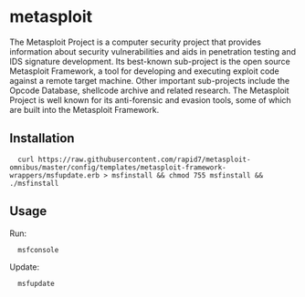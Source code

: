 # metasploit
The Metasploit Project is a computer security project that provides information about security vulnerabilities and aids in penetration testing and IDS signature development. Its best-known sub-project is the open source Metasploit Framework, a tool for developing and executing exploit code against a remote target machine. Other important sub-projects include the Opcode Database, shellcode archive and related research. The Metasploit Project is well known for its anti-forensic and evasion tools, some of which are built into the Metasploit Framework.

Installation
----
      curl https://raw.githubusercontent.com/rapid7/metasploit-omnibus/master/config/templates/metasploit-framework-wrappers/msfupdate.erb > msfinstall && chmod 755 msfinstall && ./msfinstall

Usage
----
Run:
      
      msfconsole

Update:
      
      msfupdate
